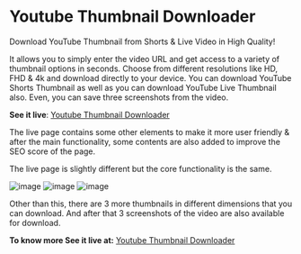 # Youtube Thumbnail Downloader
<p>Download YouTube Thumbnail from Shorts &amp; Live Video in High Quality!</p>

<p>It allows you to simply enter the video URL and get access to a variety of thumbnail options in seconds. Choose from different resolutions like HD, FHD & 4k and download directly to your device. You can download YouTube Shorts Thumbnail as well as you can download YouTube Live Thumbnail also. Even, you can save three screenshots from the video.</p>

**See it live**: [Youtube Thumbnail Downloader](https://jalandharpaswan.com/advanced-youtube-thumbnail-downloader-download-shorts-live-video-thumbnails/ "Download YouTube Thumbnail")

<p>The live page contains some other elements to make it more user friendly &amp; after the main functionality, some contents are also added to improve the SEO score of the page.</p>

<p>The live page is slightly different but the core functionality is the same.</p>

![image](https://github.com/jalandhar04/Youtube-Thumbnail-Downloader/assets/98611278/e656bcb9-1dd3-48a1-948b-40696e34a0ab)
![image](https://github.com/jalandhar04/Youtube-Thumbnail-Downloader/assets/98611278/1b1dfdcd-3b9c-4e76-9d23-dd373952da05)
![image](https://github.com/jalandhar04/Youtube-Thumbnail-Downloader/assets/98611278/52fa5b7c-bdd5-48d0-9e25-eeb6d2fdc897)

<p>Other than this, there are 3 more thumbnails in different dimensions that you can download. And after that 3 screenshots of the video are also available for download.</p>

<b>To know more See it live at:</b> [Youtube Thumbnail Downloader](https://jalandharpaswan.com/advanced-youtube-thumbnail-downloader-download-shorts-live-video-thumbnails/ "Download YouTube Thumbnail")
